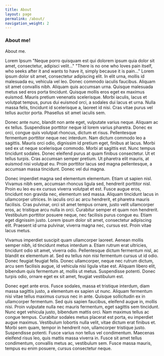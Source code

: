 ```yaml
---
title: About
layout: page
permalink: /about/
navigation_weight: 2
---
```


### About me!

About me.

Lorem Ipsum
"Neque porro quisquam est qui dolorem ipsum quia dolor sit amet, consectetur, adipisci velit..."
"There is no one who loves pain itself, who seeks after it and wants to have it, simply because it is pain..."
Lorem ipsum dolor sit amet, consectetur adipiscing elit. In elit urna, mollis id malesuada eu, vehicula vel leo. Donec commodo iaculis faucibus. Aliquam sit amet convallis nibh. Aliquam quis accumsan urna. Quisque malesuada metus sed eros porta tincidunt. Quisque mollis eros eget ex maximus euismod. Mauris pretium venenatis scelerisque. Morbi iaculis, lacus et volutpat tempus, purus dui euismod orci, a sodales dui lacus et urna. Nulla massa felis, tincidunt id scelerisque a, laoreet id nisi. Cras vitae purus vel tellus auctor porta. Phasellus sit amet iaculis sem.

Donec ante nunc, blandit non ante eget, vulputate varius neque. Aliquam ac ex tellus. Suspendisse porttitor neque id lorem varius pharetra. Donec ex orci, congue quis volutpat rhoncus, dictum et risus. Pellentesque fermentum porttitor neque nec interdum. Nam dictum commodo leo a sagittis. Mauris orci odio, dignissim id pretium eget, finibus at lacus. Morbi sed ex ut neque scelerisque commodo. Morbi at sagittis est. Nunc tempus tincidunt sodales. Donec eleifend purus at quam finibus consectetur. Ut et tellus turpis. Cras accumsan semper pretium. Ut pharetra elit mauris, at euismod nisi volutpat eu. Proin porttitor lacus sed magna pellentesque, a accumsan massa tincidunt. Donec vel dui magna.

Donec imperdiet magna sed elementum elementum. Etiam ut sapien nisl. Vivamus nibh sem, accumsan rhoncus ligula sed, hendrerit porttitor nisl. Proin eu leo eu ex cursus viverra volutpat et est. Fusce augue eros, tincidunt non gravida nec, elementum sed massa. Aliquam tincidunt lacus in ullamcorper ultrices. In iaculis orci ac arcu hendrerit, et pharetra mauris facilisis. Cras pulvinar, orci sit amet tempus ornare, justo velit ullamcorper eros, ac tristique arcu nulla in orci. Curabitur semper et quam non hendrerit. Vestibulum porttitor posuere neque, nec facilisis purus congue eu. Etiam eget dignissim justo. Lorem ipsum dolor sit amet, consectetur adipiscing elit. Praesent id urna pulvinar, viverra magna nec, cursus est. Proin vitae lacus metus.

Vivamus imperdiet suscipit quam ullamcorper laoreet. Aenean mollis semper nibh, id tincidunt metus interdum a. Etiam rutrum erat ultricies, tincidunt odio sit amet, viverra odio. Pellentesque dictum fermentum nisl, ac blandit ex elementum at. Sed eu tellus non nisi fermentum cursus ut id odio. Donec feugiat feugiat felis. Donec ullamcorper, neque nec rutrum dictum, arcu sem facilisis augue, id vehicula nisi ligula vitae est. Aliquam libero elit, bibendum quis fermentum at, mollis ut metus. Suspendisse potenti. Donec turpis odio, ornare eget ex sit amet, feugiat vestibulum est.

Donec eget ante eros. Fusce sodales, massa et tristique interdum, diam massa sagittis justo, a elementum ex sapien ut nunc. Aliquam fermentum nisi vitae tellus maximus cursus nec in ante. Quisque sollicitudin ex in ullamcorper fermentum. Sed quis sapien faucibus, eleifend augue in, mollis nisi. Proin vulputate nulla nec mauris fermentum, eget sagittis sem tincidunt. Nunc eget vehicula justo, bibendum mattis orci. Nam maximus tellus ac congue tempus. Curabitur sodales metus placerat est porta, eu imperdiet augue maximus. Vestibulum lobortis nulla velit, vitae dictum erat finibus et. Morbi sem quam, tempor in hendrerit non, ullamcorper tristique justo. Suspendisse potenti. Fusce varius non tellus vel condimentum. Maecenas eleifend risus leo, quis mattis massa viverra in. Fusce sit amet tellus condimentum, convallis metus ac, vestibulum sem. Fusce massa mauris, tempus eu enim posuere, cursus consectetur neque.
